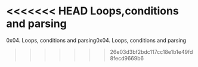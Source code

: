 <<<<<<< HEAD
 Loops,conditions and parsing
=======
0x04. Loops, conditions and parsing0x04. Loops, conditions and parsing
>>>>>>> 26e03d3bf2bdc117cc18e1b1e49fd8fecd9669b6
